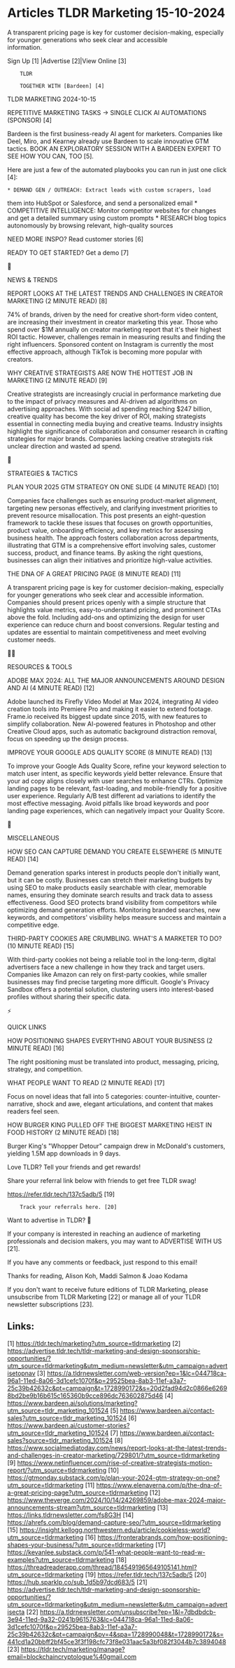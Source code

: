 # Articles TLDR Marketing 15-10-2024

A transparent pricing page is key for customer decision-making,
especially for younger generations who seek clear and accessible
information. ‌ ‌ ‌ ‌ ‌ ‌ ‌ ‌ ‌ ‌ ‌ ‌ ‌ ‌ ‌ ‌ ‌ ‌ ‌ ‌ ‌ ‌ ‌ ‌ ‌ ‌  ‌ ‌ ‌ ‌ ‌ ‌ ‌ ‌ ‌ ‌ ‌ ‌ ‌ ‌ ‌ ‌ ‌ ‌ ‌ ‌ ‌ ‌ ‌ ‌ ‌ ‌ 


 Sign Up [1] |Advertise [2]|View Online [3] 

		TLDR

		TOGETHER WITH [Bardeen] [4]

TLDR MARKETING 2024-10-15

 REPETITIVE MARKETING TASKS → SINGLE CLICK AI AUTOMATIONS (SPONSOR)
[4] 

 Bardeen is the first business-ready AI agent for marketers. Companies
like Deel, Miro, and Kearney already use Bardeen to scale innovative
GTM tactics. BOOK AN EXPLORATORY SESSION WITH A BARDEEN EXPERT TO SEE
HOW YOU CAN, TOO [5].

Here are just a few of the automated playbooks you can run in just one
click [4]:

 	* DEMAND GEN / OUTREACH: Extract leads with custom scrapers, load
them into HubSpot or Salesforce, and send a personalized email
 	* COMPETITIVE INTELLIGENCE: Monitor competitor websites for changes
and get a detailed summary using custom prompts
 	* RESEARCH blog topics autonomously by browsing relevant,
high-quality sources

NEED MORE INSPO? Read customer stories [6]

READY TO GET STARTED? Get a demo [7]

📱 

NEWS & TRENDS

 REPORT LOOKS AT THE LATEST TRENDS AND CHALLENGES IN CREATOR MARKETING
(2 MINUTE READ) [8] 

 74% of brands, driven by the need for creative short-form video
content, are increasing their investment in creator marketing this
year. Those who spend over $1M annually on creator marketing report
that it's their highest ROI tactic. However, challenges remain in
measuring results and finding the right influencers. Sponsored content
on Instagram is currently the most effective approach, although TikTok
is becoming more popular with creators. 

 WHY CREATIVE STRATEGISTS ARE NOW THE HOTTEST JOB IN MARKETING (2
MINUTE READ) [9] 

 Creative strategists are increasingly crucial in performance
marketing due to the impact of privacy measures and AI-driven ad
algorithms on advertising approaches. With social ad spending reaching
$247 billion, creative quality has become the key driver of ROI,
making strategists essential in connecting media buying and creative
teams. Industry insights highlight the significance of collaboration
and consumer research in crafting strategies for major brands.
Companies lacking creative strategists risk unclear direction and
wasted ad spend. 

🚀 

STRATEGIES & TACTICS

 PLAN YOUR 2025 GTM STRATEGY ON ONE SLIDE (4 MINUTE READ) [10] 

 Companies face challenges such as ensuring product-market alignment,
targeting new personas effectively, and clarifying investment
priorities to prevent resource misallocation. This post presents an
eight-question framework to tackle these issues that focuses on growth
opportunities, product value, onboarding efficiency, and key metrics
for assessing business health. The approach fosters collaboration
across departments, illustrating that GTM is a comprehensive effort
involving sales, customer success, product, and finance teams. By
asking the right questions, businesses can align their initiatives and
prioritize high-value activities. 

 THE DNA OF A GREAT PRICING PAGE (8 MINUTE READ) [11] 

 A transparent pricing page is key for customer decision-making,
especially for younger generations who seek clear and accessible
information. Companies should present prices openly with a simple
structure that highlights value metrics, easy-to-understand pricing,
and prominent CTAs above the fold. Including add-ons and optimizing
the design for user experience can reduce churn and boost conversions.
Regular testing and updates are essential to maintain competitiveness
and meet evolving customer needs. 

🧑‍💻 

RESOURCES & TOOLS

 ADOBE MAX 2024: ALL THE MAJOR ANNOUNCEMENTS AROUND DESIGN AND AI (4
MINUTE READ) [12] 

 Adobe launched its Firefly Video Model at Max 2024, integrating AI
video creation tools into Premiere Pro and making it easier to extend
footage. Frame.io received its biggest update since 2015, with new
features to simplify collaboration. New AI-powered features in
Photoshop and other Creative Cloud apps, such as automatic background
distraction removal, focus on speeding up the design process. 

 IMPROVE YOUR GOOGLE ADS QUALITY SCORE (8 MINUTE READ) [13] 

 To improve your Google Ads Quality Score, refine your keyword
selection to match user intent, as specific keywords yield better
relevance. Ensure that your ad copy aligns closely with user searches
to enhance CTRs. Optimize landing pages to be relevant, fast-loading,
and mobile-friendly for a positive user experience. Regularly A/B test
different ad variations to identify the most effective messaging.
Avoid pitfalls like broad keywords and poor landing page experiences,
which can negatively impact your Quality Score. 

🎁 

MISCELLANEOUS

 HOW SEO CAN CAPTURE DEMAND YOU CREATE ELSEWHERE (5 MINUTE READ) [14] 

 Demand generation sparks interest in products people don't initially
want, but it can be costly. Businesses can stretch their marketing
budgets by using SEO to make products easily searchable with clear,
memorable names, ensuring they dominate search results and track data
to assess effectiveness. Good SEO protects brand visibility from
competitors while optimizing demand generation efforts. Monitoring
branded searches, new keywords, and competitors' visibility helps
measure success and maintain a competitive edge. 

 THIRD-PARTY COOKIES ARE CRUMBLING. WHAT'S A MARKETER TO DO? (10
MINUTE READ) [15] 

 With third-party cookies not being a reliable tool in the long-term,
digital advertisers face a new challenge in how they track and target
users. Companies like Amazon can rely on first-party cookies, while
smaller businesses may find precise targeting more difficult. Google's
Privacy Sandbox offers a potential solution, clustering users into
interest-based profiles without sharing their specific data. 

⚡ 

QUICK LINKS

 HOW POSITIONING SHAPES EVERYTHING ABOUT YOUR BUSINESS (2 MINUTE READ)
[16] 

 The right positioning must be translated into product, messaging,
pricing, strategy, and competition. 

 WHAT PEOPLE WANT TO READ (2 MINUTE READ) [17] 

 Focus on novel ideas that fall into 5 categories: counter-intuitive,
counter-narrative, shock and awe, elegant articulations, and content
that makes readers feel seen. 

 HOW BURGER KING PULLED OFF THE BIGGEST MARKETING HEIST IN FOOD
HISTORY (2 MINUTE READ) [18] 

 Burger King's "Whopper Detour" campaign drew in McDonald's customers,
yielding 1.5M app downloads in 9 days. 

Love TLDR? Tell your friends and get rewards!

 Share your referral link below with friends to get free TLDR swag! 

 https://refer.tldr.tech/137c5adb/5 [19] 

		Track your referrals here. [20]

Want to advertise in TLDR? 📰

 If your company is interested in reaching an audience of marketing
professionals and decision makers, you may want to ADVERTISE WITH US
[21]. 

 If you have any comments or feedback, just respond to this email! 

Thanks for reading, 
Alison Koh, Maddi Salmon & Joao Kodama 

If you don't want to receive future editions of TLDR Marketing, please
unsubscribe from TLDR Marketing [22] or manage all of your TLDR
newsletter subscriptions [23]. 

 

Links:
------
[1] https://tldr.tech/marketing?utm_source=tldrmarketing
[2] https://advertise.tldr.tech/tldr-marketing-and-design-sponsorship-opportunities/?utm_source=tldrmarketing&utm_medium=newsletter&utm_campaign=advertisetopnav
[3] https://a.tldrnewsletter.com/web-version?ep=1&lc=044718ca-96a1-11ed-8a06-3d1cefc1070f&p=29525bea-8ab3-11ef-a3a7-25c39b42632c&pt=campaign&t=1728990172&s=20d2fad94d2c0866e62698bd2be9b16b615c165360b9cce896dc763602875d46
[4] https://www.bardeen.ai/solutions/marketing?utm_source=tldr_marketing_101524
[5] https://www.bardeen.ai/contact-sales?utm_source=tldr_marketing_101524
[6] https://www.bardeen.ai/customer-stories?utm_source=tldr_marketing_101524
[7] https://www.bardeen.ai/contact-sales?source=tldr_marketing_101524
[8] https://www.socialmediatoday.com/news/report-looks-at-the-latest-trends-and-challenges-in-creator-marketing/729801/?utm_source=tldrmarketing
[9] https://www.netinfluencer.com/rise-of-creative-strategists-motion-report/?utm_source=tldrmarketing
[10] https://gtmonday.substack.com/p/plan-your-2024-gtm-strategy-on-one?utm_source=tldrmarketing
[11] https://www.elenaverna.com/p/the-dna-of-a-great-pricing-page?utm_source=tldrmarketing
[12] https://www.theverge.com/2024/10/14/24269859/adobe-max-2024-major-announcements-stream?utm_source=tldrmarketing
[13] https://links.tldrnewsletter.com/fs8G3H
[14] https://ahrefs.com/blog/demand-capture-seo/?utm_source=tldrmarketing
[15] https://insight.kellogg.northwestern.edu/article/cookieless-world?utm_source=tldrmarketing
[16] https://fronterabrands.com/how-positioning-shapes-your-business/?utm_source=tldrmarketing
[17] https://kevanlee.substack.com/p/541-what-people-want-to-read-w-examples?utm_source=tldrmarketing
[18] https://threadreaderapp.com/thread/1845491965649105141.html?utm_source=tldrmarketing
[19] https://refer.tldr.tech/137c5adb/5
[20] https://hub.sparklp.co/sub_1d5b97dcd683/5
[21] https://advertise.tldr.tech/tldr-marketing-and-design-sponsorship-opportunities/?utm_source=tldrmarketing&utm_medium=newsletter&utm_campaign=advertisecta
[22] https://a.tldrnewsletter.com/unsubscribe?ep=1&l=7dbdbdcb-3e94-11ed-9a32-0241b9615763&lc=044718ca-96a1-11ed-8a06-3d1cefc1070f&p=29525bea-8ab3-11ef-a3a7-25c39b42632c&pt=campaign&pv=4&spa=1728990048&t=1728990172&s=441cd1a20bbff2bf45ce3f3f198cfc73f8e031aac5a3bf082f3044b7c3894048
[23] https://tldr.tech/marketing/manage?email=blockchaincryptologue%40gmail.com